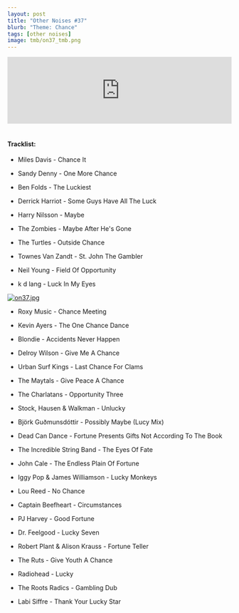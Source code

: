 ```yaml
---
layout: post
title: "Other Noises #37"
blurb: "Theme: Chance"
tags: [other noises]
image: tmb/on37_tmb.png
---
```


<iframe scrolling="no" id="hearthis_at_track_3027893" width="100%" height="150" src="https://hearthis.at/embed/3027893/transparent_black/?hcolor=&color=&style=2&block_size=2&block_space=1&background=1&waveform=0&cover=0&autoplay=0&css=" frameborder="0" allowtransparency allow="autoplay"><p>Listen to <a href="https://hearthis.at/zerocc/other-noises-37-14219-chance/" target="_blank">Other Noises #37 (14/2/19) - CHANCE</a> <span>by</span><a href="https://hearthis.at/zerocc/" target="_blank" >Zero</a> <span>on</span> <a href="https://hearthis.at/" target="_blank">hearthis.at</a></p></iframe>
&nbsp;

#### Tracklist:

- Miles Davis - Chance It

- Sandy Denny - One More Chance
- Ben Folds - The Luckiest
- Derrick Harriot - Some Guys Have All The Luck

- Harry Nilsson - Maybe
- The Zombies - Maybe After He's Gone
- The Turtles - Outside Chance

- Townes Van Zandt - St. John The Gambler
- Neil Young - Field Of Opportunity
- k d lang - Luck In My Eyes

[![on37.jpg](https://i.postimg.cc/tJf0y87v/on37.jpg)](https://postimg.cc/N21CkJ6R)

- Roxy Music - Chance Meeting
- Kevin Ayers - The One Chance Dance
- Blondie - Accidents Never Happen

- Delroy Wilson - Give Me A Chance
- Urban Surf Kings - Last Chance For Clams
- The Maytals - Give Peace A Chance

- The Charlatans - Opportunity Three
- Stock, Hausen & Walkman - Unlucky
- Björk Guðmunsdóttir - Possibly Maybe (Lucy Mix)

- Dead Can Dance - Fortune Presents Gifts Not According To The Book
- The Incredible String Band - The Eyes Of Fate
- John Cale - The Endless Plain Of Fortune

- Iggy Pop & James Williamson - Lucky Monkeys
- Lou Reed - No Chance
- Captain Beefheart - Circumstances

- PJ Harvey - Good Fortune
- Dr. Feelgood - Lucky Seven
- Robert Plant & Alison Krauss - Fortune Teller

- The Ruts - Give Youth A Chance
- Radiohead - Lucky
- The Roots Radics - Gambling Dub

- Labi Siffre - Thank Your Lucky Star
